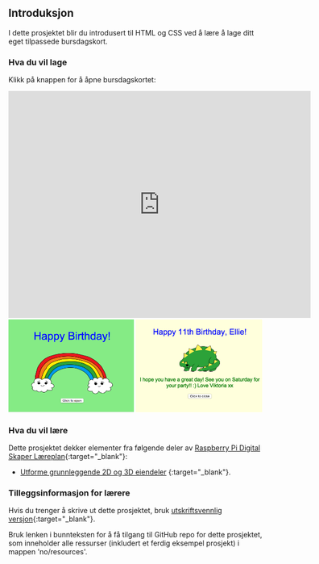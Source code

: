 ## Introduksjon

I dette prosjektet blir du introdusert til HTML og CSS ved å lære å lage ditt eget tilpassede bursdagskort.

### Hva du vil lage

Klikk på knappen for å åpne bursdagskortet:

<div class="trinket">
  <iframe src="https://trinket.io/embed/html/e996dc0380?outputOnly=true&start=result" width="600" height="450" frameborder="0" marginwidth="0" marginheight="0" allowfullscreen>
  </iframe>
  <img src="images/birthday-final.png">
</div>

### Hva du vil lære

Dette prosjektet dekker elementer fra følgende deler av [Raspberry Pi Digital Skaper Læreplan](http://rpf.io/curriculum){:target="_blank"}:

+ [Utforme grunnleggende 2D og 3D eiendeler](https://www.raspberrypi.org/curriculum/design/creator) {:target="_blank"}.

### Tilleggsinformasjon for lærere

Hvis du trenger å skrive ut dette prosjektet, bruk [utskriftsvennlig versjon](https://projects.raspberrypi.org/en/projects/happy-birthday/print){:target="_blank"}.

Bruk lenken i bunnteksten for å få tilgang til GitHub repo for dette prosjektet, som inneholder alle ressurser (inkludert et ferdig eksempel prosjekt) i mappen 'no/resources'.